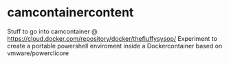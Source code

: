 # camcontainercontent
Stuff to go into camcontainer @ https://cloud.docker.com/repository/docker/thefluffysysop/
Experiment to create a portable powershell enviroment inside a Dockercontainer based on vmware/powerclicore
